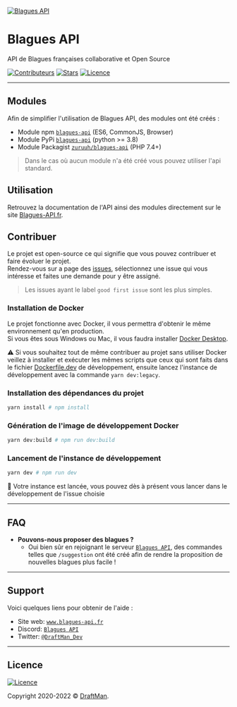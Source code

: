 [![Blagues API](https://raw.githubusercontent.com/Blagues-API/api/master/src/public/logo.png)](http://www.blagues-api.fr)

# Blagues API

API de Blagues françaises collaborative et Open Source

[![Contributeurs](https://img.shields.io/github/contributors/Blagues-API/api.svg?style=for-the-badge)](https://github.com/Blagues-API/api/graphs/contributors)
[![Stars](https://img.shields.io/github/stars/Blagues-API/api.svg?style=for-the-badge)](https://github.com/Blagues-API/api/stargazers)
[![Licence](https://img.shields.io/github/license/Blagues-API/api?style=for-the-badge)](https://github.com/Blagues-API/api/blob/master/LICENCE)

---

## Modules

Afin de simplifier l'utilisation de Blagues API, des modules ont été créés :

- Module npm [`blagues-api`](https://www.npmjs.com/package/blagues-api) (ES6,
  CommonJS, Browser)
- Module PyPi [`blagues-api`](https://pypi.org/project/blagues-api) (python >=
  3.8)
- Module Packagist [`zuruuh/blagues-api`](https://packagist.org/packages/zuruuh/blagues-api) (PHP 7.4+)

> Dans le cas où aucun module n'a été créé vous pouvez utiliser l'api standard.

## Utilisation

Retrouvez la documentation de l'API ainsi des modules directement sur le site [Blagues-API.fr](https://www.blagues-api.fr).

## Contribuer

Le projet est open-source ce qui signifie que vous pouvez contribuer et faire évoluer le projet.<br>
Rendez-vous sur a page des [issues](https://github.com/Blagues-API/blagues-api/issues), sélectionnez une issue qui vous intéresse et faites une demande pour y être assigné.
> Les issues ayant le label `good first issue` sont les plus simples.

### Installation de Docker

Le projet fonctionne avec Docker, il vous permettra d'obtenir le même environnement qu'en production.<br>
Si vous êtes sous Windows ou Mac, il vous faudra installer [Docker Desktop](https://www.docker.com/products/docker-desktop).

⚠️ Si vous souhaitez tout de même contribuer au projet sans utiliser Docker veillez à installer et exécuter les mêmes scripts que ceux qui sont faits dans le fichier [Dockerfile.dev](https://github.com/Blagues-API/blagues-api/blob/dev/docker/Dockerfile.dev) de développement, ensuite lancez l'instance de développement avec la commande `yarn dev:legacy`.

### Installation des dépendances du projet

```bash
yarn install # npm install
```

### Génération de l'image de développement Docker

```bash
yarn dev:build # npm run dev:build
```

### Lancement de l'instance de développement

```bash
yarn dev # npm run dev
```

🎉 Votre instance est lancée, vous pouvez dès à présent vous lancer dans le développement de l'issue choisie

---

## FAQ

- **Pouvons-nous proposer des blagues ?**
  - Oui bien sûr en rejoignant le serveur
    <a href="https://discord.gg/PPNpVaF" target="_blank">`Blagues API`</a>, des commandes telles que `/suggestion` ont été créé afin de rendre la proposition de nouvelles blagues plus facile !

---

## Support

Voici quelques liens pour obtenir de l'aide :

- Site web:
  <a href="https://www.blagues-api.fr" target="_blank">`www.blagues-api.fr`</a>
- Discord:
  <a href="https://discord.gg/PPNpVaF" target="_blank">`Blagues API`</a>
- Twitter:
  <a href="http://twitter.com/DraftMan_Dev" target="_blank">`@DraftMan_Dev`</a>

---

## Licence

[![Licence](https://img.shields.io/github/license/Blagues-API/api?style=for-the-badge)](https://github.com/Blagues-API/api/blob/master/LICENCE)

Copyright 2020-2022 ©
<a href="https://www.draftman.fr" target="_blank">DraftMan</a>.
